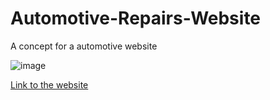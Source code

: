 # Automotive-Repairs-Website
A concept for a automotive website

![image](https://user-images.githubusercontent.com/26629624/153717364-8a0c4f16-d438-4e97-975d-12a4178338b3.png)

[Link to the website](https://kooroshoo.github.io/Automotive-Repairs-Website/)
